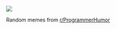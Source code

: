 ![](https://preview.redd.it/llqf69x6vgmd1.png?width=640&crop=smart&auto=webp&s=7e156a642a45e6ce51a36e485a1b40d83ab31761)

 Random memes from [r/ProgrammerHumor](https://www.reddit.com/r/ProgrammerHumor/)
